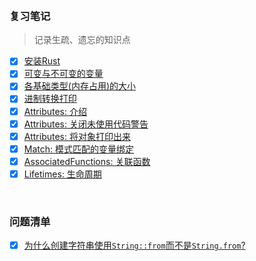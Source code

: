 
&nbsp;
### 复习笔记
> 记录生疏、遗忘的知识点
- [x] [安装Rust](./Install.md)  
- [x] [可变与不可变的变量](./mutable_vs_immutable.md)
- [x] [各基础类型(内存占用)的大小](./types_memory_size.md)
- [x] [进制转换打印](./convert_int_bin_oct_hex.md)
- [x] [Attributes: 介绍](./attributes.md)
- [x] [Attributes: 关闭未使用代码警告](./disable_unused_code_warning.md)
- [x] [Attributes: 将对象打印出来](./debug_object.md)
- [x] [Match: 模式匹配的变量绑定](./match_bind_variable.md)
- [x] [AssociatedFunctions: 关联函数](./associated_functions.md)
- [x] [Lifetimes: 生命周期](./lifetimes.md)

&nbsp;  
### 问题清单
- [x] [为什么创建字符串使用`String::from`而不是`String.from`?](./associated_functions.md)

